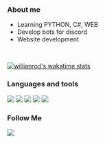 ### About me
* Learning PYTHON, C#, WEB
* Develop bots for discord
* Website development

<br>

[![willianrod's wakatime stats](https://github-readme-stats.vercel.app/api/wakatime?username=TheFrenk&theme=tokyonight&hide=delphi,ini,other,toml,json,text,c,properties,objective-c)](https://github.com/anuraghazra/github-readme-stats)

### Languages and tools
<img src="https://img.shields.io/badge/Python-3776AB?style=for-the-badge&logo=python&logoColor=white"> <img src="https://img.shields.io/badge/HTML5-E34F26?style=for-the-badge&logo=html5&logoColor=white"> 
<img src="https://img.shields.io/badge/CSS3-1572B6?style=for-the-badge&logo=css3&logoColor=white"> <img src="https://img.shields.io/badge/PHP-777BB4?style=for-the-badge&logo=php&logoColor=white"> <img src="https://img.shields.io/badge/Visual_Studio-5C2D91?style=for-the-badge&logo=visual%20studio&logoColor=white"> 




### Follow Me
<a href="https://discord.gg/tw4sjC97wP"><img src="https://img.shields.io/badge/Discord-7289DA?style=for-the-badge&logo=discord&logoColor=white"></a>
